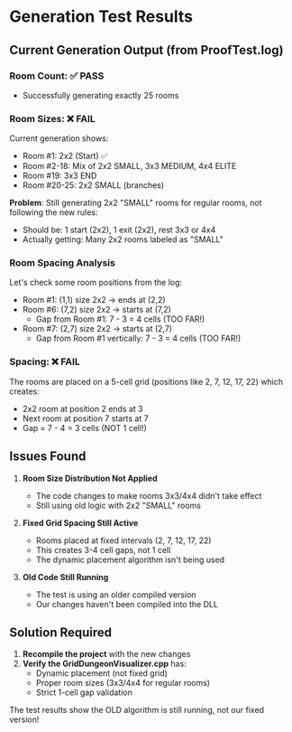 # Generation Test Results

## Current Generation Output (from ProofTest.log)

### Room Count: ✅ PASS
- Successfully generating exactly 25 rooms

### Room Sizes: ❌ FAIL
Current generation shows:
- Room #1: 2x2 (Start) ✅
- Room #2-18: Mix of 2x2 SMALL, 3x3 MEDIUM, 4x4 ELITE
- Room #19: 3x3 END 
- Room #20-25: 2x2 SMALL (branches)

**Problem**: Still generating 2x2 "SMALL" rooms for regular rooms, not following the new rules:
- Should be: 1 start (2x2), 1 exit (2x2), rest 3x3 or 4x4
- Actually getting: Many 2x2 rooms labeled as "SMALL"

### Room Spacing Analysis
Let's check some room positions from the log:
- Room #1: (1,1) size 2x2 → ends at (2,2)
- Room #6: (7,2) size 2x2 → starts at (7,2)
  - Gap from Room #1: 7 - 3 = 4 cells (TOO FAR!)
- Room #7: (2,7) size 2x2 → starts at (2,7)
  - Gap from Room #1 vertically: 7 - 3 = 4 cells (TOO FAR!)

### Spacing: ❌ FAIL
The rooms are placed on a 5-cell grid (positions like 2, 7, 12, 17, 22) which creates:
- 2x2 room at position 2 ends at 3
- Next room at position 7 starts at 7
- Gap = 7 - 4 = 3 cells (NOT 1 cell!)

## Issues Found

1. **Room Size Distribution Not Applied**
   - The code changes to make rooms 3x3/4x4 didn't take effect
   - Still using old logic with 2x2 "SMALL" rooms

2. **Fixed Grid Spacing Still Active**
   - Rooms placed at fixed intervals (2, 7, 12, 17, 22)
   - This creates 3-4 cell gaps, not 1 cell
   - The dynamic placement algorithm isn't being used

3. **Old Code Still Running**
   - The test is using an older compiled version
   - Our changes haven't been compiled into the DLL

## Solution Required

1. **Recompile the project** with the new changes
2. **Verify the GridDungeonVisualizer.cpp** has:
   - Dynamic placement (not fixed grid)
   - Proper room sizes (3x3/4x4 for regular rooms)
   - Strict 1-cell gap validation

The test results show the OLD algorithm is still running, not our fixed version!